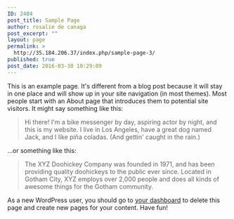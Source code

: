 ```yaml
---
ID: 2404
post_title: Sample Page
author: rosalie de canaga
post_excerpt: ""
layout: page
permalink: >
  http://35.184.206.37/index.php/sample-page-3/
published: true
post_date: 2016-03-30 10:29:09
---
```

This is an example page. It's different from a blog post because it will stay in one place and will show up in your site navigation (in most themes). Most people start with an About page that introduces them to potential site visitors. It might say something like this:

<blockquote>Hi there! I'm a bike messenger by day, aspiring actor by night, and this is my website. I live in Los Angeles, have a great dog named Jack, and I like pi&#241;a coladas. (And gettin' caught in the rain.)</blockquote>

...or something like this:

<blockquote>The XYZ Doohickey Company was founded in 1971, and has been providing quality doohickeys to the public ever since. Located in Gotham City, XYZ employs over 2,000 people and does all kinds of awesome things for the Gotham community.</blockquote>

As a new WordPress user, you should go to <a href="http://consulting.stylemixthemes.com/demo/wp-admin/">your dashboard</a> to delete this page and create new pages for your content. Have fun!